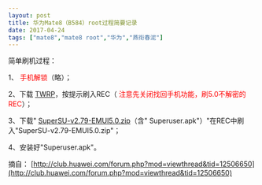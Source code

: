 ```yaml
---
layout: post
title: 华为Mate8（B584）root过程简要记录
date: 2017-04-24
tags: ["mate8","mate8 root","华为","燕衔春泥"]
---
```


<!-- build time:Sat Jun 23 2018 12:05:15 GMT+0800 (中国标准时间) -->

简单刷机过程：

1、 <span style="color:red">手机解锁</span>（略）；

2、下载 [TWRP](https://pan.baidu.com/s/1o8yQk0i)，按提示刷入REC（ <span style="color:red">注意先关闭找回手机功能，刷5.0不解密的REC</span>）；

3、下载" [SuperSU-v2.79-EMUI5.0.zip](https://pan.baidu.com/s/1eSwyH0Y)（含" <span style="font-size:14px">Superuser.apk"</span>）"在REC中刷入"SuperSU-v2.79-EMUI5.0.zip"；

4、安装好"Superuser.apk"。

摘自： [http://club.huawei.com/forum.php?mod=viewthread&tid=12506650](http://club.huawei.com/forum.php?mod=viewthread&tid=12506650)
<!-- rebuild by neat -->